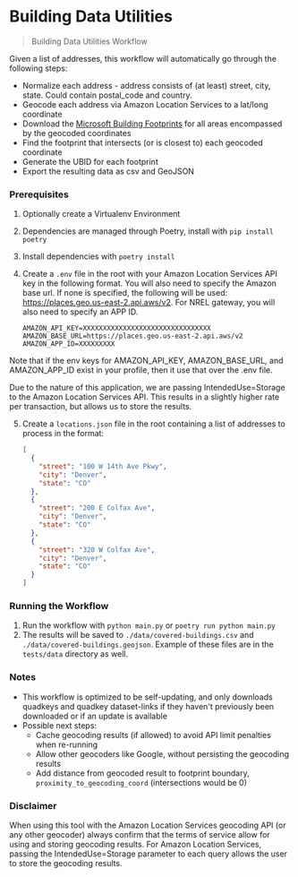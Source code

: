 # Building Data Utilities

> Building Data Utilities Workflow

Given a list of addresses, this workflow will automatically go through the following steps:

- Normalize each address - address consists of (at least) street, city, state. Could contain postal_code and country.
- Geocode each address via Amazon Location Services to a lat/long coordinate
- Download the [Microsoft Building Footprints](https://github.com/microsoft/GlobalMLBuildingFootprints/) for all areas encompassed by the geocoded coordinates
- Find the footprint that intersects (or is closest to) each geocoded coordinate
- Generate the UBID for each footprint
- Export the resulting data as csv and GeoJSON

### Prerequisites

1. Optionally create a Virtualenv Environment
2. Dependencies are managed through Poetry, install with `pip install poetry`
3. Install dependencies with `poetry install`
4. Create a `.env` file in the root with your Amazon Location Services API key in the following format. You will also need to specify the Amazon base url. If none is specified, the following will be used: https://places.geo.us-east-2.api.aws/v2. For NREL gateway, you will also need to specify an APP ID.

   ```dotenv
   AMAZON_API_KEY=XXXXXXXXXXXXXXXXXXXXXXXXXXXXXXXX
   AMAZON_BASE_URL=https://places.geo.us-east-2.api.aws/v2
   AMAZON_APP_ID=XXXXXXXXX
   ```

Note that if the env keys for AMAZON_API_KEY, AMAZON_BASE_URL, and AMAZON_APP_ID exist in your profile, then it use that over the .env file.

Due to the nature of this application, we are passing IntendedUse=Storage to the Amazon Location Services API. This results in a slightly higher rate per transaction, but allows us to store the results.

5. Create a `locations.json` file in the root containing a list of addresses to process in the format:

   ```json
   [
     {
       "street": "100 W 14th Ave Pkwy",
       "city": "Denver",
       "state": "CO"
     },
     {
       "street": "200 E Colfax Ave",
       "city": "Denver",
       "state": "CO"
     },
     {
       "street": "320 W Colfax Ave",
       "city": "Denver",
       "state": "CO"
     }
   ]
   ```

### Running the Workflow

1. Run the workflow with `python main.py` or `poetry run python main.py`
2. The results will be saved to `./data/covered-buildings.csv` and `./data/covered-buildings.geojson`. Example of these files are in the `tests/data` directory as well.

### Notes

- This workflow is optimized to be self-updating, and only downloads quadkeys and quadkey dataset-links if they haven't previously been downloaded or if an update is available
- Possible next steps:
  - Cache geocoding results (if allowed) to avoid API limit penalties when re-running
  - Allow other geocoders like Google, without persisting the geocoding results
  - Add distance from geocoded result to footprint boundary, `proximity_to_geocoding_coord` (intersections would be 0)

### Disclaimer

When using this tool with the Amazon Location Services geocoding API (or any other geocoder) always confirm that the terms of service allow for using and storing geocoding results. For Amazon Location Services, passing the IntendedUse=Storage parameter to each query allows the user to store the geocoding results.
